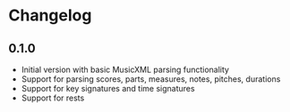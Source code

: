 # Changelog

## 0.1.0

* Initial version with basic MusicXML parsing functionality
* Support for parsing scores, parts, measures, notes, pitches, durations
* Support for key signatures and time signatures
* Support for rests
